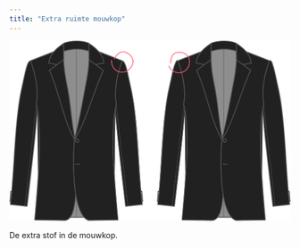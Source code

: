 ```yaml
---
title: "Extra ruimte mouwkop"
---
```


![Extra ruimte mouwkop](sleevecapease.svg)

De extra stof in de mouwkop.




